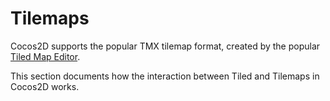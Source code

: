 # Tilemaps

Cocos2D supports the popular TMX tilemap format, created by the popular [Tiled Map Editor](http://mapeditor.org).

This section documents how the interaction between Tiled and Tilemaps in Cocos2D works.
